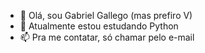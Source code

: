 - 👋 Olá, sou Gabriel Gallego (mas prefiro V)
- 🌱 Atualmente estou estudando Python
- 📫 Pra me contatar, só chamar pelo e-mail

<!---
Gabriel-Gallego-V/Gabriel-Gallego-V is a ✨ special ✨ repository because its `README.md` (this file) appears on your GitHub profile.
You can click the Preview link to take a look at your changes.
--->
